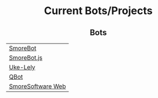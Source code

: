 <html>
<div align="center">
<h1>Current Bots/Projects</h1>

<h2>Bots</h2>
<table style="width:100%">
    <tr>
        <td><a href="smorebot.html">SmoreBot</a></td>
    </tr>
    <tr>
        <td><a href="smorebot.js.html">SmoreBot.js</a></td>
    </tr>
    <tr>
        <td><a href="uke-lely.html">Uke-Lely</a></td>
    </tr>
    <tr>
        <td><a href="qbot.html">QBot</a></td>
    </tr>
    <tr>
        <td><a href="webdev.html">SmoreSoftware Web</a></td>
</table>
</div>
</html>
